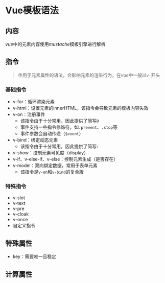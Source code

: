 # Vue模板语法

## 内容

*vue*中的元素内容使用*mustache*模板引擎进行解析



## 指令

> 作用于元素属性的语法，会影响元素的渲染行为，在*vue*中一般以`v-`开头

### 基础指令

- v-for：循环渲染元素
- v-html：设置元素的innerHTML，该指令会导致元素的模板内容失效
- v-on：注册事件
  - 该指令由于十分常用，因此提供了简写`@`
  - 事件支持一些指令修饰符，如`.prevent`、`.stop`等
  - 事件参数会自动传递（`$event`）
- v-bind：绑定动态元素
  - 该指令由于十分常用，因此提供了简写`:`
- v-show：控制元素可见度（display）
- v-if、v-else-if、v-else：控制元素生成（是否存在）
- v-model：双向绑定数据，常用于表单元素
  - 该指令是`v-on`和`v-bind`的复合版



### 特殊指令

- v-slot
- v-text
- v-pre
- v-cloak
- v-once
- 自定义指令



## 特殊属性

- key：需要唯一且稳定



## 计算属性


